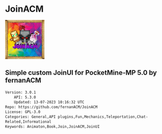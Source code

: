 # JoinACM
<img src="https://raw.githubusercontent.com/fernanACM/JoinACM/13972559215f1a793b32dd88e440c8eded78e355/icon-joinacm.png" width="128" height="128" />

## Simple custom JoinUI for PocketMine-MP 5.0 by fernanACM
```properties
Version: 3.0.1
    API: 5.3.0
    Updated: 13-07-2023 10:16:32 UTC
Repo: https://github.com/fernanACM/JoinACM
License: GPL-3.0
Categories: General,API plugins,Fun,Mechanics,Teleportation,Chat-Related,Informational
Keywords: Animaton,Book,Join,JoinACM,JoinUI
```